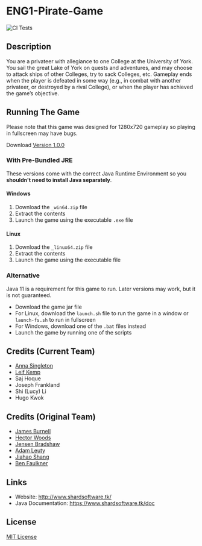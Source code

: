 # ENG1-Pirate-Game

![CI Tests](https://github.com/AnnabethS/ENG1-Phase2-Game/actions/workflows/gradle.yml/badge.svg)

## Description

You are a privateer with allegiance to one College at the University of York. You sail the great Lake of
York on quests and adventures, and may choose to attack ships of other Colleges, try to sack
Colleges, etc. Gameplay ends when the player is defeated in some way (e.g., in combat with
another privateer, or destroyed by a rival College), or when the player has achieved the game’s
objective.

## Running The Game
Please note that this game was designed for 1280x720 gameplay so playing in fullscreen may have bugs.

Download [Version 1.0.0](https://github.com/uoy-jb2501/ENG1-Pirate-Game/releases/tag/1.0.0)
### With Pre-Bundled JRE
These versions come with the correct Java Runtime Environment so you **shouldn't need to install Java separately**.
#### Windows
1. Download the ``_win64.zip`` file
2. Extract the contents
3. Launch the game using the executable ``.exe`` file
#### Linux
1. Download the ``_linux64.zip`` file
2. Extract the contents
3. Launch the game using the executable file

### Alternative
Java 11 is a requirement for this game to run. Later versions may work, but it is not guaranteed.
- Download the game jar file
- For Linux, download the ``launch.sh`` file to run the game in a window or ``launch-fs.sh`` to run in fullscreen
- For Windows, download one of the ``.bat`` files instead
- Launch the game by running one of the scripts

## Credits (Current Team)

- [Anna Singleton](https://github.com/AnnabethS)
- [Leif Kemp](https://github.com/leif-kemp)
- Saj Hoque
- Joseph Frankland
- Shi (Lucy) Li
- Hugo Kwok

## Credits (Original Team)

- [James Burnell](https://github.com/uoy-jb2501)
- [Hector Woods](https://github.com/HectorJVWoods)
- [Jensen Bradshaw](https://github.com/Jensen6842)
- [Adam Leuty](https://github.com/AdamLeuty)
- [Jiahao Shang](https://github.com/jiahao23)
- [Ben Faulkner](https://github.com/bf758)

## Links

- Website: http://www.shardsoftware.tk/
- Java Documentation: https://www.shardsoftware.tk/doc

## License

[MIT License](https://github.com/uoy-jb2501/ENG1-Pirate-Game/blob/master/LICENSE)

